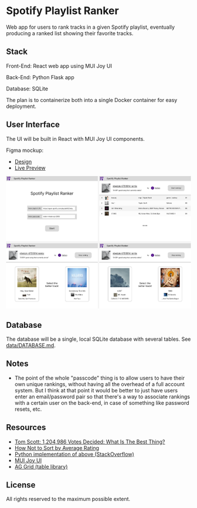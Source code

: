 # Spotify Playlist Ranker

Web app for users to rank tracks in a given Spotify playlist, eventually producing a ranked list showing their favorite
tracks.

## Stack

Front-End: React web app using MUI Joy UI

Back-End: Python Flask app

Database: SQLite

The plan is to containerize both into a single Docker container for easy deployment.

## User Interface

The UI will be built in React with MUI Joy UI components.

Figma mockup:

- [Design](https://www.figma.com/file/YcANdKT3sy9axCBssIUqvo/Spotify-Playlist-Ranker?type=design&node-id=0-1&mode=design)
- [Live Preview](https://www.figma.com/proto/YcANdKT3sy9axCBssIUqvo/Spotify-Playlist-Ranker?type=design&node-id=2-2&scaling=min-zoom&page-id=0%3A1&starting-point-node-id=2%3A2)

![UI Mockup](data/ui_mockup.png)

## Database

The database will be a single, local SQLite database with several tables. See [data/DATABASE.md](data/DATABASE.md).

## Notes

- The point of the whole "passcode" thing is to allow users to have their own unique rankings, without having all the
  overhead of a full account system. But I think at that point it would be better to just have users enter an
  email/password pair so that there's a way to associate rankings with a certain user on the back-end, in case of
  something like password resets, etc.

## Resources

- [Tom Scott: 1,204,986 Votes Decided: What Is The Best Thing?](https://www.youtube.com/watch?v=ALy6e7GbDRQ)
- [How Not to Sort by Average Rating](https://www.evanmiller.org/how-not-to-sort-by-average-rating.html)
- [Python implementation of above (StackOverflow)](https://stackoverflow.com/a/10029645/7492795)
- [MUI Joy UI](https://mui.com/joy-ui/getting-started/)
- [AG Grid (table library)](https://www.ag-grid.com/react-data-grid/getting-started/)

## License

All rights reserved to the maximum possible extent.